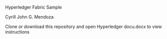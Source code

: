 Hyperledger Fabric Sample

Cyrill John G. Mendoza

Clone or download this repository and open Hyperledger docu.docx to  view instructions
